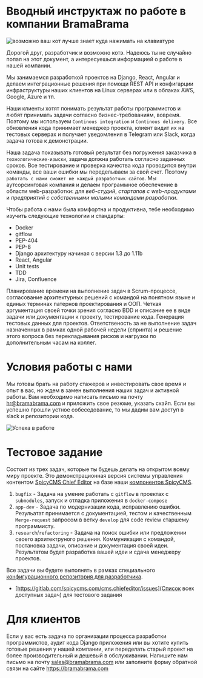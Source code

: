 # Вводный инструктаж по работе в компании BramaBrama

![возможно ваш кот лучше знает куда нажимать на клавиатуре](https://02varvara.files.wordpress.com/2011/06/01-cat-at-the-computer-keyboard.jpg)

Дорогой друг, разработчик и возможно котэ.
Надеюсь ты не случайно попал на этот документ, а интересуешься информацией о работе в нашей компании.

Мы занимаемся разработкой проектов на Django, React, Angular и делаем интеграционные решения при помощи REST API и конфигарции 
инфраструктуры наших клиентов на Linux серверах или в облаках AWS, Google, Azure и тп. 

Наши клиенты хотят понимать результат работы программистов и любят принимать задачи согласно бизнес-требованиям, вовремя. Поэтому мы используем ``Continous integration`` и ``Continous delivery``. Все обновления кода принимает менеджер проекта, клиент видит их на тестовых серверах и получает уведомления в Telegram или Slack, когда задача готова к демонстрации. 

Наша задача показывать готовый результат без погружения заказчика в ``технологические-изыски``, задача должна работать согласно заданных сроков. Все тестирование и проверка качества кода проводится внутри команды, все ваши ошибки мы переделываем за свой счет. Поэтому ``работать с нами сможет не каждый разработчик сайтов``. Мы аутсорсинговая компания и делаем программное обеспечение в области web-разработки: для *веб-студий*, *стартапов с web-продуктами* и *предприятий с собственными малыми командами разработки*.

Чтобы работа с нами была комфортна и продуктивна, тебе необходимо изучить следующие технологии и стандарты:

- Docker
- gitflow
- PEP-404
- PEP-8
- Django архитектуру начиная с версии 1.3 до 1.11b
- React, Angular
- Unit tests
- TDD
- Jira, Confluence

Планирование времени на выполнение задач в Scrum-процессе, согласование архитектурных решений с командой на понятном языке и единых терминах патернов проектирования и ООП. Четкая аргументация своей точки зрения согласно BDD и описание ее в виде задачи или документации к проекту, тестирование кода. Генерация тестовых  данных для проектов. Ответственость за не выполнение задач назначенных в рамках одной рабочей недели (спринта) и решение этого вопроса без перекладывания рисков и нагрузки по дополнительным часам на коллег. 

# Условия работы с нами

Мы готовы брать на работу стажеров и инвестировать свое время и опыт в вас, но ждем в замен выполнения наших задач и активной работы.
Вам необходимо написать письмо на почту hr@bramabrama.com и приложить свое резюме, указать скайп. Если вы успешно прошли устное собеседование, то мы дадим вам доступ в slack и репозитории кода.

![Успеха в работе](https://www.stihi.ru/photos/prosvettlennyi.jpg)

# Тестовое задание

Состоит из трех задач, которые ты будешь делать на открытом всему миру проекте. Это демонстрационная версия системы управления контентом [SpicyCMS Chief Editor](https://gitlab.com/spicycms.com/cms.chiefeditor) на базе наши [компонентов SpicyCMS](https://github.com/spicycms). 

1) ``bugfix`` - Задача на умение работать с ``gitflow`` в проектах с ``submodules``, запуск и отладка приложения в ``docker-compose``
2) ``app-dev`` - Задача по модернизации кода, исправлению ошибки. Резульатат принимается с документацией, тестом и качественным ``Merge-request`` запросом в ветку ``develop`` для code review старшему программисту.
3) ``research``/``refactoring`` - Задача на поиск ошибки или предложении своего архитектруного решения. Коммуникация с командой, постановка задачи, описание и документация своей идеи. Результатом будет разработка вашей идеи и сдача менеджеру проектов.

Все задачи вы будете выполнять в рамках специального [конфигурационного репозитория для разработчика](https://gitlab.com/spicycms.com/dev-SpicyCMS_Chief_Editor).

- [https://gitlab.com/spicycms.com/cms.chiefeditor/issues](Список всех доступных задач) для тестового задания 

# Для клиентов

Если у вас есть задача по организации процесса разработки программистов, аудит кода Django приложения или вы хотите купить
готовые решения у нашей компании, или переделать старый проект на более производительный и дешевый в обслуживании. Напишите нам письмо на почту sales@bramabrama.com или заполните форму обратной связи на сайте https://bramabrama.com


